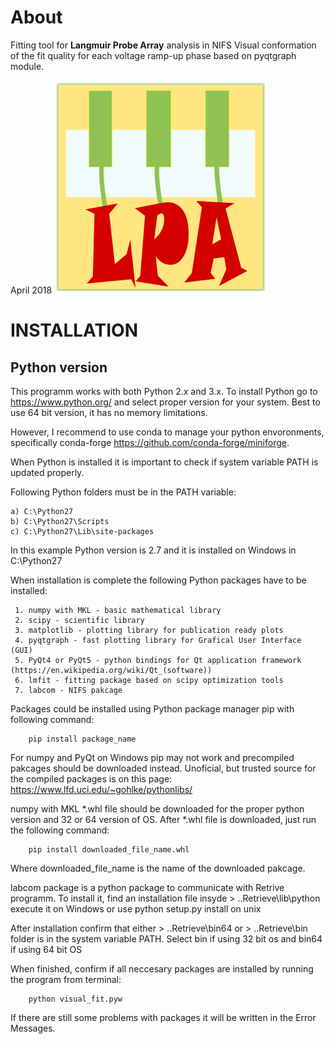 # About
Fitting tool for **Langmuir Probe Array** analysis in NIFS
Visual conformation of the fit quality for each voltage ramp-up phase based on pyqtgraph module.

April 2018
![img](icons/langmuir_tool.png)


# INSTALLATION

## Python version
This programm works with both Python 2.x and 3.x.
To install Python go to https://www.python.org/ and select proper version for your system. Best to use 64 bit version, it has no memory limitations.

However, I recommend to use conda to manage your python envoronments, specifically conda-forge https://github.com/conda-forge/miniforge.

When Python is installed it is important to check if system variable PATH is updated properly.

Following Python folders must be in the PATH variable:
```
a) C:\Python27 
b) C:\Python27\Scripts
c) C:\Python27\Lib\site-packages
```
In this example Python version is 2.7 and it is installed on Windows in C:\Python27

When installation is complete the following Python packages have to be installed:

     1. numpy with MKL - basic mathematical library
     2. scipy - scientific library
     3. matplotlib - plotting library for publication ready plots
     4. pyqtgraph - fast plotting library for Grafical User Interface (GUI)
     5. PyQt4 or PyQt5 - python bindings for Qt application framework (https://en.wikipedia.org/wiki/Qt_(software))
     6. lmfit - fitting package based on scipy optimization tools
     7. labcom - NIFS pakcage
     
Packages could be installed using Python package manager pip with following command:

```
    pip install package_name
```

For numpy and PyQt on Windows pip may not work and precompiled pakcages should be downloaded instead.
Unoficial, but trusted source for the compiled packages is on this page: 
https://www.lfd.uci.edu/~gohlke/pythonlibs/

numpy with MKL *.whl file should be downloaded for the proper python version and 32 or 64 version of OS.
After *.whl file is downloaded, just run the following command:
```
    pip install downloaded_file_name.whl
``` 
Where downloaded_file_name is the name of the downloaded pakcage.

labcom package is a python package to communicate with Retrive programm.
To install it, find an installation file insyde > ..Retrieve\lib\python execute it on Windows or use python setup.py install on unix

After installation confirm that either > ..Retrieve\bin64 or > ..Retrieve\bin folder is in the system variable PATH. Select bin if using 32 bit os and bin64 if using 64 bit OS

When finished, confirm if all neccesary packages are installed by running the program from terminal:
```
    python visual_fit.pyw
```

If there are still some problems with packages it will be written in the Error Messages.

